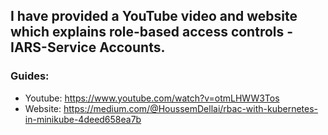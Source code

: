 ## I have provided a YouTube video and website which explains role-based access controls -IARS-Service Accounts.

### Guides:
- Youtube: https://www.youtube.com/watch?v=otmLHWW3Tos
- Website: https://medium.com/@HoussemDellai/rbac-with-kubernetes-in-minikube-4deed658ea7b
